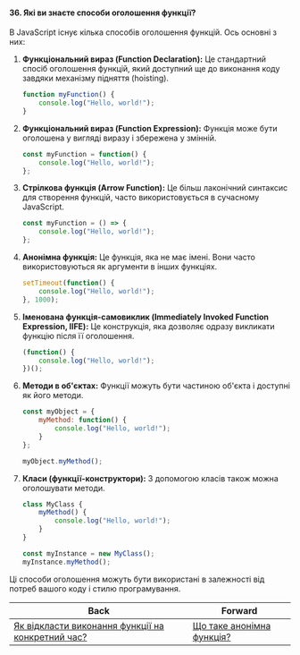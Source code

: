 #### 36. Які ви знаєте способи оголошення функції?

В JavaScript існує кілька способів оголошення функцій. Ось основні з них:

1. **Функціональний вираз (Function Declaration):**
   Це стандартний спосіб оголошення функцій, який доступний ще до виконання коду завдяки механізму підняття (hoisting).

   ```javascript
   function myFunction() {
       console.log("Hello, world!");
   }
   ```

2. **Функціональний вираз (Function Expression):**
   Функція може бути оголошена у вигляді виразу і збережена у змінній.

   ```javascript
   const myFunction = function() {
       console.log("Hello, world!");
   };
   ```

3. **Стрілкова функція (Arrow Function):**
   Це більш лаконічний синтаксис для створення функцій, часто використовується в сучасному JavaScript.

   ```javascript
   const myFunction = () => {
       console.log("Hello, world!");
   };
   ```

4. **Анонімна функція:**
   Це функція, яка не має імені. Вони часто використовуються як аргументи в інших функціях.

   ```javascript
   setTimeout(function() {
       console.log("Hello, world!");
   }, 1000);
   ```

5. **Іменована функція-самовиклик (Immediately Invoked Function Expression, IIFE):**
   Це конструкція, яка дозволяє одразу викликати функцію після її оголошення.

   ```javascript
   (function() {
       console.log("Hello, world!");
   })();
   ```

6. **Методи в об'єктах:**
   Функції можуть бути частиною об'єкта і доступні як його методи.

   ```javascript
   const myObject = {
       myMethod: function() {
           console.log("Hello, world!");
       }
   };

   myObject.myMethod();
   ```

7. **Класи (функції-конструктори):**
   З допомогою класів також можна оголошувати методи.

   ```javascript
   class MyClass {
       myMethod() {
           console.log("Hello, world!");
       }
   }

   const myInstance = new MyClass();
   myInstance.myMethod();
   ```

Ці способи оголошення можуть бути використані в залежності від потреб вашого коду і стилю програмування.

| Back | Forward |
|---|---|
| [Як відкласти виконання функції на конкретний час?](/ua/junior/javascript/how-to-delay-a-functions-execution-for-a-certain-time.md)  | [Що таке анонімна функція?](/ua/junior/javascript/what-is-an-anonymous-function.md) |
